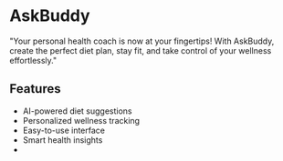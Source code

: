 
# AskBuddy  

"Your personal health coach is now at your fingertips! With AskBuddy, create the perfect diet plan, stay fit, and take control of your wellness effortlessly."  

## Features  
- AI-powered diet suggestions  
- Personalized wellness tracking  
- Easy-to-use interface  
- Smart health insights
- 
